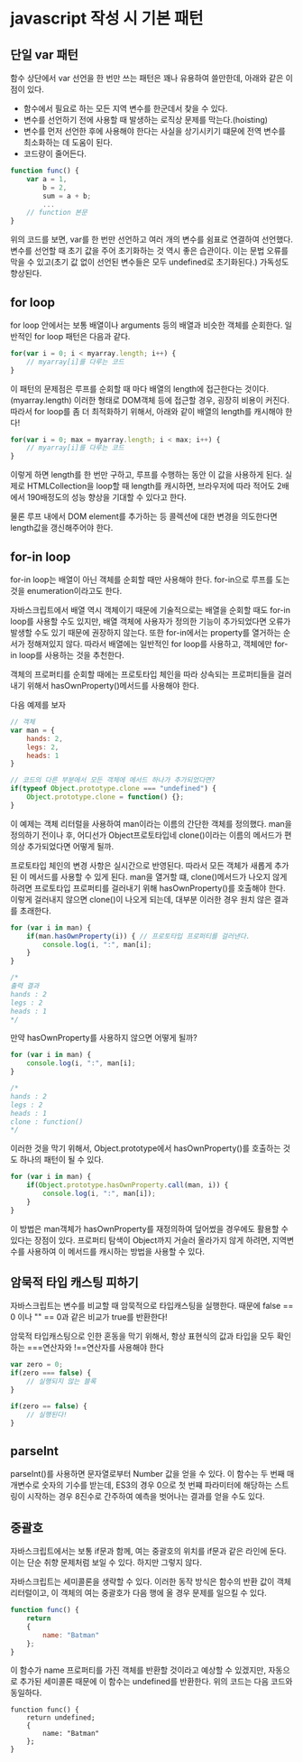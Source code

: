 # javascript 작성 시 기본 패턴

## 단일 var 패턴
함수 상단에서 var 선언을 한 번만 쓰는 패턴은 꽤나 유용하여 쓸만한데, 아래와 같은 이점이 있다.

* 함수에서 필요로 하는 모든 지역 변수를 한군데서 찾을 수 있다.
* 변수를 선언하기 전에 사용할 때 발생하는 로직상 문제를 막는다.(hoisting)
* 변수를 먼저 선언한 후에 사용해야 한다는 사실을 상기시키기 떄문에 전역 변수를 최소화하는 데 도움이 된다.
* 코드량이 줄어든다.

```javascript
function func() {
	var a = 1,
		b = 2,
		sum = a + b;
		...
	// function 본문
}
```

위의 코드를 보면, var를 한 번만 선언하고 여러 개의 변수를 쉼표로 연결하여 선언했다. 변수를 선언할 때 초기 값을 주어 초기화하는 것 역시 좋은 습관이다. 이는 문법 오류를 막을 수 있고(초기 값 없이 선언된 변수들은 모두 undefined로 초기화된다.) 가독성도 향상된다.

## for loop

for loop 안에서는 보통 배열이나 arguments 등의 배열과 비슷한 객체를 순회한다. 일반적인 for loop 패턴은 다음과 같다.

```javascript
for(var i = 0; i < myarray.length; i++) {
	// myarray[i]를 다루는 코드
}
```

이 패턴의 문제점은 루프를 순회할 때 마다 배열의 length에 접근한다는 것이다.(myarray.length) 이러한 형태로 DOM객체 등에 접근할 경우, 굉장히 비용이 커진다. 따라서 for loop를 좀 더 최적화하기 위해서, 아래와 같이 배열의 length를 캐시해야 한다!

```javascript
for(var i = 0; max = myarray.length; i < max; i++) {
	// myarray[i]를 다루는 코드
}
```

이렇게 하면 length를 한 번만 구하고, 루프를 수행하는 동안 이 값을 사용하게 된다. 실제로 HTMLCollection을 loop할 때 length를 캐시하면, 브라우저에 따라 적어도 2배에서 190배정도의 성능 향상을 기대할 수 있다고 한다.

물론 루프 내에서 DOM element를 추가하는 등 콜렉션에 대한 변경을 의도한다면 length값을 갱신해주어야 한다.

## for-in loop

for-in loop는 배열이 아닌 객체를 순회할 때만 사용해야 한다. for-in으로 루프를 도는 것을 enumeration이라고도 한다.

자바스크립트에서 배열 역시 객체이기 때문에 기술적으로는 배열을 순회할 때도 for-in loop를 사용할 수도 있지만, 배열 객체에 사용자가 정의한 기능이 추가되었다면 오류가 발생할 수도 있기 때문에 권장하지 않는다. 또한 for-in에서는 property를 열거하는 순서가 정해져있지 않다. 따라서 배열에는 일반적인 for loop를 사용하고, 객체에만 for-in loop를 사용하는 것을 추천한다.

객체의 프로퍼티를 순회할 때에는 프로토타입 체인을 따라 상속되는 프로퍼티들을 걸러내기 위해서 hasOwnProperty()메서드를 사용해야 한다.

다음 예제를 보자

```javascript
// 객체
var man = {
	hands: 2,
	legs: 2,
	heads: 1
}

// 코드의 다른 부분에서 모든 객체에 메서드 하나가 추가되었다면?
if(typeof Object.prototype.clone === "undefined") {
	Object.prototype.clone = function() {};
}
```

이 예제는 객체 리터럴을 사용하여 man이라는 이름의 간단한 객체를 정의했다. man을 정의하기 전이나 후, 어디선가 Object프로토타입네 clone()이라는 이름의 메서드가 편의상 추가되었다면 어떻게 될까.

프로토타입 체인의 변경 사항은 실시간으로 반영된다. 따라서 모든 객체가 새롭게 추가된 이 메서드를 사용할 수 있게 된다. man을 열거할 떄, clone()메서드가 나오지 않게 하려면 프로토타입 프로퍼티를 걸러내기 위해 hasOwnProperty()를 호출해야 한다. 이렇게 걸러내지 않으면 clone()이 나오게 되는데, 대부분 이러한 경우 원치 않은 결과를 초래한다.

```javascript
for (var i in man) {
	if(man.hasOwnProperty(i)) { // 프로토타입 프로퍼티를 걸러낸다.
		console.log(i, ":", man[i];
	}
}

/*
출력 결과
hands : 2
legs : 2
heads : 1
*/
```

만약 hasOwnProperty를 사용하지 않으면 어떻게 될까?

```javascript
for (var i in man) {
	console.log(i, ":", man[i];
}

/*
hands : 2
legs : 2
heads : 1
clone : function()
*/
```

이러한 것을 막기 위해서, Object.prototype에서 hasOwnProperty()를 호출하는 것도 하나의 패턴이 될 수 있다.

```javascript
for (var i in man) {
	if(Object.prototype.hasOwnProperty.call(man, i)) {
		console.log(i, ":", man[i]);
	}
}
```

이 방법은 man객체가 hasOwnProperty를 재정의하여 덮어썼을 경우에도 활용할 수 있다는 장점이 있다. 프로퍼티 탐색이 Object까지 거슬러 올라가지 않게 하려면, 지역변수를 사용하여 이 메서드를 캐시하는 방법을 사용할 수 있다.

## 암묵적 타입 캐스팅 피하기

자바스크립트는 변수를 비교할 때 암묵적으로 타입캐스팅을 실행한다. 때문에 false == 0 이나 "" == 0과 같은 비교가 true를 반환한다!

암묵적 타입캐스팅으로 인한 혼동을 막기 위해서, 항상 표현식의 값과 타입을 모두 확인하는 ===연산자와 !==연산자를 사용해야 한다

```javascript
var zero = 0;
if(zero === false) {
	// 실행되지 않는 블록
}

if(zero == false) {
	// 실행된다!
}
```

## parseInt

parseInt()를 사용하면 문자열로부터 Number 값을 얻을 수 있다. 이 함수는 두 번째 매개변수로 숫자의 기수를 받는데, ES3의 경우 0으로 첫 번쨰 파라미터에 해당하는 스트링이 시작하는 경우 8진수로 간주하여 예측을 벗어나는 결과를 얻을 수도 있다.

## 중괄호

자바스크립트에서는 보통 if문과 함께, 여는 중괄호의 위치를 if문과 같은 라인에 둔다. 이는 단순 취향 문제처럼 보일 수 있다. 하지만 그렇지 않다.

자바스크립트는 세미콜론을 생략할 수 있다. 이러한 동작 방식은 함수의 반환 값이 객체 리터럴이고, 이 객체의 여는 중괄호가 다음 행에 올 경우 문제를 일으킬 수 있다.

```javascript
function func() {
	return
	{
		name: "Batman"	
	};
}
```

이 함수가 name 프로퍼티를 가진 객체를 반환할 것이라고 예상할 수 있겠지만, 자동으로 추가된 세미콜론 때문에 이 함수는 undefined를 반환한다. 위의 코드는 다음 코드와 동일하다.

```
function func() {
	return undefined;
	{
		name: "Batman"
	};
}
```


